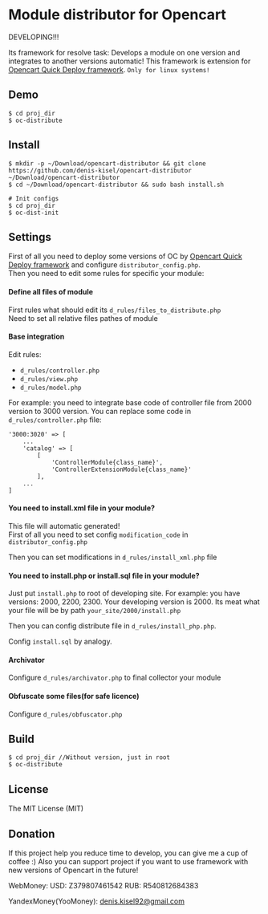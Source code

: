 # Module distributor for Opencart

DEVELOPING!!!

Its framework for resolve task: Develops a module on one version and integrates to another versions automatic! This framework is extension for [Opencart Quick Deploy framework](https://github.com/denis-kisel/opencart-deploy).
`Only for linux systems!`


## Demo
```
$ cd proj_dir
$ oc-distribute
```


## Install
```
$ mkdir -p ~/Download/opencart-distributor && git clone https://github.com/denis-kisel/opencart-distributor ~/Download/opencart-distributor
$ cd ~/Download/opencart-distributor && sudo bash install.sh

# Init configs
$ cd proj_dir
$ oc-dist-init
```

## Settings
First of all you need to deploy some versions of OC by [Opencart Quick Deploy framework](https://github.com/denis-kisel/opencart-deploy) and configure `distributor_config.php`.  
Then you need to edit some rules for specific your module:

#### Define all files of module
First rules what should edit its `d_rules/files_to_distribute.php`   
Need to set all relative files pathes of module

#### Base integration
Edit rules: 
- `d_rules/controller.php`
- `d_rules/view.php`
- `d_rules/model.php`
  
For example: you need to integrate base code of controller file from 2000 version to 3000 version. You can replace some code in `d_rules/controller.php` file:

```
'3000:3020' => [                
    ...
    'catalog' => [
        [
            'ControllerModule{class_name}',
            'ControllerExtensionModule{class_name}'
        ],
    ...
]
```

#### You need to install.xml file in your module?
This file will automatic generated!  
First of all you need to set config `modification_code` in `distributor_config.php`

Then you can set modifications in `d_rules/install_xml.php` file


#### You need to install.php or install.sql file in your module?
Just put `install.php` to root of developing site. For example: you have versions: 2000, 2200, 2300. Your developing version is 2000. Its meat what your file will be by path `your_site/2000/install.php`

Then you can config distribute file in `d_rules/install_php.php`.  

Config `install.sql` by analogy.


#### Archivator
Configure `d_rules/archivator.php` to final collector your module


#### Obfuscate some files(for safe licence)
Configure `d_rules/obfuscator.php`


## Build
```
$ cd proj_dir //Without version, just in root
$ oc-distribute
```

## License
The MIT License (MIT)

## Donation
If this project help you reduce time to develop, you can give me a cup of coffee :)
Also you can support project if you want to use framework with new versions of Opencart in the future!

WebMoney:
USD: Z379807461542
RUB: R540812684383

YandexMoney(YooMoney): denis.kisel92@gmail.com